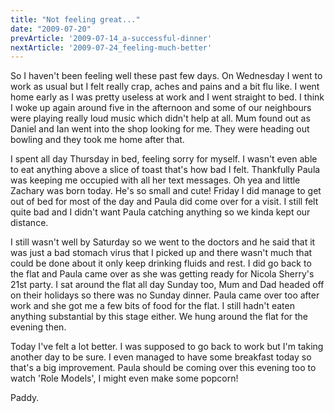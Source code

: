 ```yaml
---
title: "Not feeling great..."
date: "2009-07-20"
prevArticle: '2009-07-14_a-successful-dinner'
nextArticle: '2009-07-24_feeling-much-better'
---
```

So I haven't been feeling well these past few days. On Wednesday I went to work as usual but I felt really crap, aches and pains and a bit flu like. I went home early as I was pretty useless at work and I went straight to bed. I think I woke up again around five in the afternoon and some of our neighbours were playing really loud music which didn't help at all. Mum found out as Daniel and Ian went into the shop looking for me. They were heading out bowling and they took me home after that.

I spent all day Thursday in bed, feeling sorry for myself. I wasn't even able to eat anything above a slice of toast that's how bad I felt. Thankfully Paula was keeping me occupied with all her text messages. Oh yea and little Zachary was born today. He's so small and cute! Friday I did manage to get out of bed for most of the day and Paula did come over for a visit. I still felt quite bad and I didn't want Paula catching anything so we kinda kept our distance.

I still wasn't well by Saturday so we went to the doctors and he said that it was just a bad stomach virus that I picked up and there wasn't much that could be done about it only keep drinking fluids and rest. I did go back to the flat and Paula came over as she was getting ready for Nicola Sherry's 21st party. I sat around the flat all day Sunday too, Mum and Dad headed off on their holidays so there was no Sunday dinner. Paula came over too after work and she got me a few bits of food for the flat. I still hadn't eaten anything substantial by this stage either. We hung around the flat for the evening then.

Today I've felt a lot better. I was supposed to go back to work but I'm taking another day to be sure. I even managed to have some breakfast today so that's a big improvement. Paula should be coming over this evening too to watch 'Role Models', I might even make some popcorn!

Paddy.
